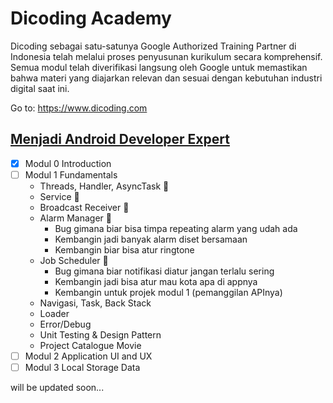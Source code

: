 # Dicoding Academy
Dicoding sebagai satu-satunya Google Authorized Training Partner di Indonesia telah melalui proses penyusunan kurikulum secara komprehensif. Semua modul telah diverifikasi langsung oleh Google untuk memastikan bahwa materi yang diajarkan relevan dan sesuai dengan kebutuhan industri digital saat ini.

Go to: https://www.dicoding.com

## [Menjadi Android Developer Expert](https://www.dicoding.com/academies/14/)
- [x] Modul 0 Introduction
- [ ] Modul 1 Fundamentals
	* Threads, Handler, AsyncTask :red_circle:
	* Service :red_circle:
	* Broadcast Receiver :red_circle:
	* Alarm Manager :large_blue_circle:
		* Bug gimana biar bisa timpa repeating alarm yang udah ada
		* Kembangin jadi banyak alarm diset bersamaan
		* Kembangin biar bisa atur ringtone
	* Job Scheduler :large_blue_circle:
		* Bug gimana biar notifikasi diatur jangan terlalu sering
		* Kembangin jadi bisa atur mau kota apa di appnya
		* Kembangin untuk projek modul 1 (pemanggilan APInya)
	* Navigasi, Task, Back Stack
	* Loader
	* Error/Debug
	* Unit Testing & Design Pattern
	* Project Catalogue Movie
- [ ] Modul 2 Application UI and UX
- [ ] Modul 3 Local Storage Data

will be updated soon...


